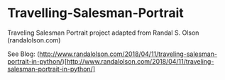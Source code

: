 # Travelling-Salesman-Portrait
Traveling Salesman Portrait project adapted from Randal S. Olson (randalolson.com)

See Blog: (http://www.randalolson.com/2018/04/11/traveling-salesman-portrait-in-python/)[http://www.randalolson.com/2018/04/11/traveling-salesman-portrait-in-python/]
